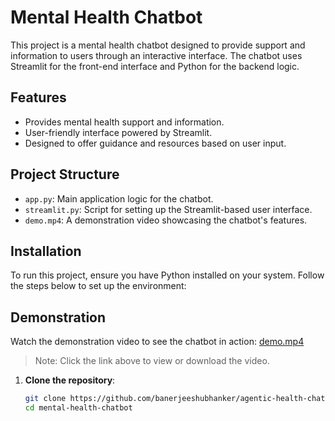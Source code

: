 # Mental Health Chatbot

This project is a mental health chatbot designed to provide support and information to users through an interactive interface. The chatbot uses Streamlit for the front-end interface and Python for the backend logic.

## Features

- Provides mental health support and information.
- User-friendly interface powered by Streamlit.
- Designed to offer guidance and resources based on user input.

## Project Structure

- `app.py`: Main application logic for the chatbot.
- `streamlit.py`: Script for setting up the Streamlit-based user interface.
- `demo.mp4`: A demonstration video showcasing the chatbot's features.

## Installation

To run this project, ensure you have Python installed on your system. Follow the steps below to set up the environment:

## Demonstration

Watch the demonstration video to see the chatbot in action: [demo.mp4](./mental-health-chatbot/demo.mp4)

> Note: Click the link above to view or download the video.

1. **Clone the repository**:

   ```bash
   git clone https://github.com/banerjeeshubhanker/agentic-health-chatbot.git
   cd mental-health-chatbot

